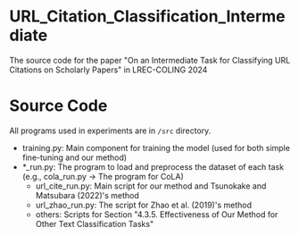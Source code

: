 # URL_Citation_Classification_Intermediate
The source code for the paper "On an Intermediate Task for Classifying URL Citations on Scholarly Papers" in LREC-COLING 2024

# Source Code
All programs used in experiments are in ```/src``` directory.
- training.py: Main component for training the model (used for both simple fine-tuning and our method)
- *_run.py: The program to load and preprocess the dataset of each task (e.g., cola_run.py -> The program for CoLA)
  - url_cite_run.py: Main script for our method and Tsunokake and Matsubara (2022)'s method
  - url_zhao_run.py: The script for Zhao et al. (2019)'s method
  - others: Scripts for Section "4.3.5. Effectiveness of Our Method for Other Text Classification Tasks"
